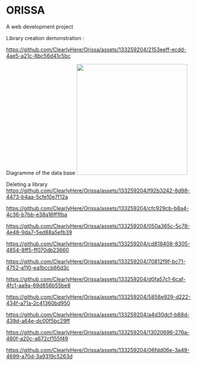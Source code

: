 # ORISSA

A web development project

Library creation demonstration :

https://github.com/ClearlyHere/Orissa/assets/133259204/2153eeff-ecdd-4ae5-a21c-8bc56d41c5bc

Diagramme of the data base 
<img src="https://github.com/ClearlyHere/Orissa/assets/133259204/c540e4b6-20e2-4b48-b028-ed96705d08a5" width="300">

Deleting a library
https://github.com/ClearlyHere/Orissa/assets/133259204/f92b3242-8d98-4473-b4aa-5cfe10e7f12a

https://github.com/ClearlyHere/Orissa/assets/133259204/cfc929cb-b8a4-4c36-b7bb-e38a16ff1fba

https://github.com/ClearlyHere/Orissa/assets/133259204/050a365c-5c78-4e48-9da7-5ed88a5efb39

https://github.com/ClearlyHere/Orissa/assets/133259204/cd818408-8305-4854-8ff5-ff070db23660

https://github.com/ClearlyHere/Orissa/assets/133259204/70812f9f-bc71-4752-a110-ea1bccb66d3c

https://github.com/ClearlyHere/Orissa/assets/133259204/d0fa57c1-6caf-4fc1-aa9a-69d856b55be8

https://github.com/ClearlyHere/Orissa/assets/133259204/5858e929-d222-434f-a71a-2c41360bd950

https://github.com/ClearlyHere/Orissa/assets/133259204/a4d30dcf-b88d-439d-a64e-dc00f5bc29ff

https://github.com/ClearlyHere/Orissa/assets/133259204/13020696-276a-480f-a20c-a672cf155f49

https://github.com/ClearlyHere/Orissa/assets/133259204/06fdd06e-3a49-4699-a70d-3a9319c5263d

